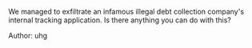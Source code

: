 We managed to exfiltrate an infamous illegal debt collection company's internal tracking application. Is there anything you can do with this?

Author: uhg
